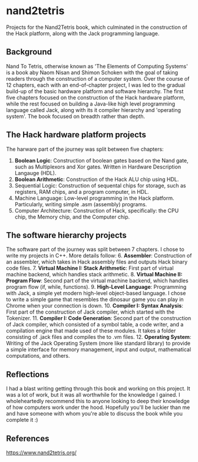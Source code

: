# nand2tetris
Projects for the Nand2Tetris book, which culminated in the construction of the Hack platform, along with the Jack programming language.

## Background
Nand To Tetris, otherwise known as 'The Elements of Computing Systems' is a book aby Naom Nisan and Shimon Schoken with the goal of
taking readers through the construction of a computer system. Over the course of 12 chapters, each with an end-of-chapter project,
I was led to the gradual build-up of the basic hardware platform and software hierarchy. The first five chapters focused on the
construction of the Hack hardware platform, while the rest focused on building a Java-like high level programming language called Jack,
along with its it compiler hierarchy and 'operating system'. The book focused on breadth rather than depth.

## The Hack hardware platform projects
The harware part of the journey was split between five chapters:
1. **Boolean Logic**: Construction of boolean gates based on the Nand gate, such as Multiplexors and Xor gates. Written in Hardware Description Langauge (HDL).
2. **Boolean Arithmetic**: Construction of the Hack ALU chip using HDL.
3. Sequential Logic: Construction of sequental chips for storage, such as registers, RAM chips, and a program computer, in HDL.
4. Machine Language: Low-level programming in the Hack platform. Particularly, writing simple .asm (assembly) programs.
5. Computer Architecture: Construction of Hack, specifically: the CPU chip, the Memory chip, and the Computer chip.

## The software hierarchy projects
The software part of the journey was split between 7 chapters. I chose to write my projects in C++. More details follow:
6. **Assembler**: Construction of an assembler, which takes in Hack assembly files and outputs Hack binary code files.
7. **Virtual Machine I: Stack Arithmetic**: First part of virtual machine backend, which handles stack arithmetic.
8. **Virtual Machine II: Program Flow**: Second part of the virtual machine backend, which handles program flow (if, while, functions).
9. **High-Level Language**: Programming with Jack, a simple yet modern high-level object-based language. I chose to write a simple game
that resembles the dinosaur game you can play in Chrome when your connection is down.
10. **Compiler I: Syntax Analysis**: First part of the construction of Jack compiler, which started with the Tokenizer.
11. **Compiler I: Code Generation**: Second part of the construction of Jack compiler, which consisted of a symbol table, a code writer,
and a compilation engine that made used of these modules. It takes a folder consisting of .jack files and compiles the to .vm files.
12. **Operating System**: Writing of the Jack Operating System (more like standard library) to provide a simple interface for memory
management, input and output, mathematical computations, and others.

## Reflections
I had a blast writing getting through this book and working on this project. It was a lot of work, but it was all worthwhile for the
knowledge I gained. I wholeheartedly recommend this to anyone looking to deep their knowledge of how computers work under the hood.
Hopefully you'll be luckier than me and have someone with whom you're able to discuss the book while you complete it :)

## References
https://www.nand2tetris.org/
